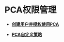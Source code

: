 # PCA权限管理<a name="ccm_01_0324"></a>

-   **[创建用户并授权使用PCA](创建用户并授权使用PCA.md)**  

-   **[PCA自定义策略](PCA自定义策略.md)**  

